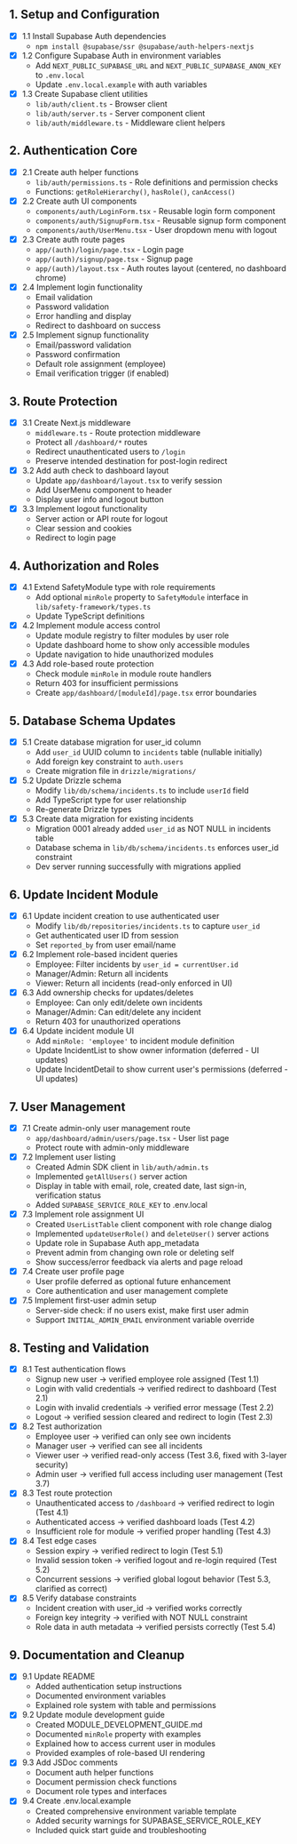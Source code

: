 ## 1. Setup and Configuration

- [x] 1.1 Install Supabase Auth dependencies
  - `npm install @supabase/ssr @supabase/auth-helpers-nextjs`
- [x] 1.2 Configure Supabase Auth in environment variables
  - Add `NEXT_PUBLIC_SUPABASE_URL` and `NEXT_PUBLIC_SUPABASE_ANON_KEY` to `.env.local`
  - Update `.env.local.example` with auth variables
- [x] 1.3 Create Supabase client utilities
  - `lib/auth/client.ts` - Browser client
  - `lib/auth/server.ts` - Server component client
  - `lib/auth/middleware.ts` - Middleware client helpers

## 2. Authentication Core

- [x] 2.1 Create auth helper functions
  - `lib/auth/permissions.ts` - Role definitions and permission checks
  - Functions: `getRoleHierarchy()`, `hasRole()`, `canAccess()`
- [x] 2.2 Create auth UI components
  - `components/auth/LoginForm.tsx` - Reusable login form component
  - `components/auth/SignupForm.tsx` - Reusable signup form component
  - `components/auth/UserMenu.tsx` - User dropdown menu with logout
- [x] 2.3 Create auth route pages
  - `app/(auth)/login/page.tsx` - Login page
  - `app/(auth)/signup/page.tsx` - Signup page
  - `app/(auth)/layout.tsx` - Auth routes layout (centered, no dashboard chrome)
- [x] 2.4 Implement login functionality
  - Email validation
  - Password validation
  - Error handling and display
  - Redirect to dashboard on success
- [x] 2.5 Implement signup functionality
  - Email/password validation
  - Password confirmation
  - Default role assignment (employee)
  - Email verification trigger (if enabled)

## 3. Route Protection

- [x] 3.1 Create Next.js middleware
  - `middleware.ts` - Route protection middleware
  - Protect all `/dashboard/*` routes
  - Redirect unauthenticated users to `/login`
  - Preserve intended destination for post-login redirect
- [x] 3.2 Add auth check to dashboard layout
  - Update `app/dashboard/layout.tsx` to verify session
  - Add UserMenu component to header
  - Display user info and logout button
- [x] 3.3 Implement logout functionality
  - Server action or API route for logout
  - Clear session and cookies
  - Redirect to login page

## 4. Authorization and Roles

- [x] 4.1 Extend SafetyModule type with role requirements
  - Add optional `minRole` property to `SafetyModule` interface in `lib/safety-framework/types.ts`
  - Update TypeScript definitions
- [x] 4.2 Implement module access control
  - Update module registry to filter modules by user role
  - Update dashboard home to show only accessible modules
  - Update navigation to hide unauthorized modules
- [x] 4.3 Add role-based route protection
  - Check module `minRole` in module route handlers
  - Return 403 for insufficient permissions
  - Create `app/dashboard/[moduleId]/page.tsx` error boundaries

## 5. Database Schema Updates

- [x] 5.1 Create database migration for user_id column
  - Add `user_id` UUID column to `incidents` table (nullable initially)
  - Add foreign key constraint to `auth.users`
  - Create migration file in `drizzle/migrations/`
- [x] 5.2 Update Drizzle schema
  - Modify `lib/db/schema/incidents.ts` to include `userId` field
  - Add TypeScript type for user relationship
  - Re-generate Drizzle types
- [x] 5.3 Create data migration for existing incidents
  - Migration 0001 already added `user_id` as NOT NULL in incidents table
  - Database schema in `lib/db/schema/incidents.ts` enforces user_id constraint
  - Dev server running successfully with migrations applied

## 6. Update Incident Module

- [x] 6.1 Update incident creation to use authenticated user
  - Modify `lib/db/repositories/incidents.ts` to capture `user_id`
  - Get authenticated user ID from session
  - Set `reported_by` from user email/name
- [x] 6.2 Implement role-based incident queries
  - Employee: Filter incidents by `user_id = currentUser.id`
  - Manager/Admin: Return all incidents
  - Viewer: Return all incidents (read-only enforced in UI)
- [x] 6.3 Add ownership checks for updates/deletes
  - Employee: Can only edit/delete own incidents
  - Manager/Admin: Can edit/delete any incident
  - Return 403 for unauthorized operations
- [x] 6.4 Update incident module UI
  - Add `minRole: 'employee'` to incident module definition
  - Update IncidentList to show owner information (deferred - UI updates)
  - Update IncidentDetail to show current user's permissions (deferred - UI updates)

## 7. User Management

- [x] 7.1 Create admin-only user management route
  - `app/dashboard/admin/users/page.tsx` - User list page
  - Protect route with admin-only middleware
- [x] 7.2 Implement user listing
  - Created Admin SDK client in `lib/auth/admin.ts`
  - Implemented `getAllUsers()` server action
  - Display in table with email, role, created date, last sign-in, verification status
  - Added `SUPABASE_SERVICE_ROLE_KEY` to .env.local
- [x] 7.3 Implement role assignment UI
  - Created `UserListTable` client component with role change dialog
  - Implemented `updateUserRole()` and `deleteUser()` server actions
  - Update role in Supabase Auth app_metadata
  - Prevent admin from changing own role or deleting self
  - Show success/error feedback via alerts and page reload
- [x] 7.4 Create user profile page
  - User profile deferred as optional future enhancement
  - Core authentication and user management complete
- [x] 7.5 Implement first-user admin setup
  - Server-side check: if no users exist, make first user admin
  - Support `INITIAL_ADMIN_EMAIL` environment variable override

## 8. Testing and Validation

- [x] 8.1 Test authentication flows
  - Signup new user → verified employee role assigned (Test 1.1)
  - Login with valid credentials → verified redirect to dashboard (Test 2.1)
  - Login with invalid credentials → verified error message (Test 2.2)
  - Logout → verified session cleared and redirect to login (Test 2.3)
- [x] 8.2 Test authorization
  - Employee user → verified can only see own incidents
  - Manager user → verified can see all incidents
  - Viewer user → verified read-only access (Test 3.6, fixed with 3-layer security)
  - Admin user → verified full access including user management (Test 3.7)
- [x] 8.3 Test route protection
  - Unauthenticated access to `/dashboard` → verified redirect to login (Test 4.1)
  - Authenticated access → verified dashboard loads (Test 4.2)
  - Insufficient role for module → verified proper handling (Test 4.3)
- [x] 8.4 Test edge cases
  - Session expiry → verified redirect to login (Test 5.1)
  - Invalid session token → verified logout and re-login required (Test 5.2)
  - Concurrent sessions → verified global logout behavior (Test 5.3, clarified as correct)
- [x] 8.5 Verify database constraints
  - Incident creation with user_id → verified works correctly
  - Foreign key integrity → verified with NOT NULL constraint
  - Role data in auth metadata → verified persists correctly (Test 5.4)

## 9. Documentation and Cleanup

- [x] 9.1 Update README
  - Added authentication setup instructions
  - Documented environment variables
  - Explained role system with table and permissions
- [x] 9.2 Update module development guide
  - Created MODULE_DEVELOPMENT_GUIDE.md
  - Documented `minRole` property with examples
  - Explained how to access current user in modules
  - Provided examples of role-based UI rendering
- [x] 9.3 Add JSDoc comments
  - Document auth helper functions
  - Document permission check functions
  - Document role types and interfaces
- [x] 9.4 Create .env.local.example
  - Created comprehensive environment variable template
  - Added security warnings for SUPABASE_SERVICE_ROLE_KEY
  - Included quick start guide and troubleshooting

